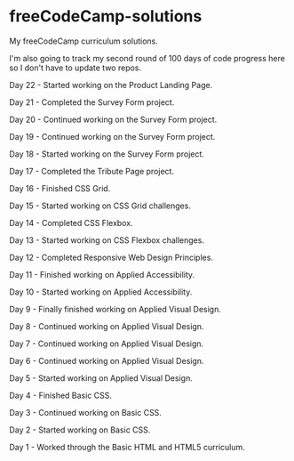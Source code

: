 # freeCodeCamp-solutions
My freeCodeCamp curriculum solutions.

I'm also going to track my second round of 100 days of code progress here so I don't have to update two repos.

Day 22 - Started working on the Product Landing Page.

Day 21 - Completed the Survey Form project.

Day 20 - Continued working on the Survey Form project.

Day 19 - Continued working on the Survey Form project.

Day 18 - Started working on the Survey Form project.

Day 17 - Completed the Tribute Page project.

Day 16 - Finished CSS Grid.

Day 15 - Started working on CSS Grid challenges.

Day 14 - Completed CSS Flexbox.

Day 13 - Started working on CSS Flexbox challenges.

Day 12 - Completed Responsive Web Design Principles.

Day 11 - Finished working on Applied Accessibility.

Day 10 - Started working on Applied Accessibility.

Day 9 - Finally finished working on Applied Visual Design.

Day 8 - Continued working on Applied Visual Design. 

Day 7 - Continued working on Applied Visual Design. 

Day 6 - Continued working on Applied Visual Design.

Day 5 - Started working on Applied Visual Design.

Day 4 - Finished Basic CSS.

Day 3 - Continued working on Basic CSS.

Day 2 - Started working on Basic CSS.

Day 1 - Worked through the Basic HTML and HTML5 curriculum.